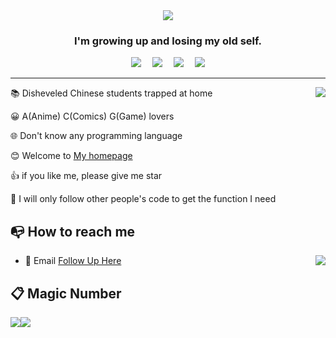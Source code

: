 <div align="center">
 <img src="https://img.picgo.net/2023/01/13/work11705ec647f39a8d.gif"></img>
</div>
<h3 align="center">I'm growing up and losing my old self.</h3>
<div align="center">
  <a href="https://blog.nonly.cn/"><img src="https://img.shields.io/badge/Blog-博客-blue"></a>&emsp;
  <a href="https://space.bilibili.com/205067167"><img src="https://img.shields.io/badge/Bilibili-B%E7%AB%99-ff69b4"></a>&emsp;
  <a href="mailto:admin@nonly.cn"><img src="https://img.shields.io/badge/Email-邮箱-blue"></a>&emsp;
  <img src="https://visitor-badge.glitch.me/badge?page_id=ye-Inon1y">
</div>
<hr>
<a href="https://nonly.cn">
  <img align="right" src="https://github-readme-stats-mu-azure.vercel.app/api?username=1nonly&show_icons=true&theme=default" />
</a>

📚 Disheveled Chinese students trapped at home

😀 A(Anime) C(Comics) G(Game) lovers

🌐 Don't know any programming language

😊 Welcome to [My homepage](https://nonly.cn)

👍 if you like me, please give me star

👀 I will only follow other people's code to get the function I need


## 📭 How to reach me
<img align="right" src="https://github-readme-stats-mu-azure.vercel.app/api/top-langs?username=Inon1y&layout=compact" />

- 📧 Email [Follow Up Here](mailto:admin@nonly.cn)

## 📋 Magic Number
<img src="https://count.getloli.com/get/@Inon1y?theme=rule34" /><img src="https://www.icegif.com/wp-content/uploads/icegif-2015.gif" />
